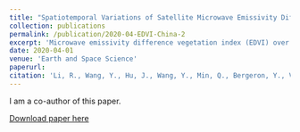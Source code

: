 ```yaml
---
title: "Spatiotemporal Variations of Satellite Microwave Emissivity Difference Vegetation Index in China Under Clear and Cloudy Skies"
collection: publications
permalink: /publication/2020-04-EDVI-China-2
excerpt: 'Microwave emissivity difference vegetation index (EDVI) over China is investigated.'
date: 2020-04-01
venue: 'Earth and Space Science'
paperurl:
citation: 'Li, R., Wang, Y., Hu, J., Wang, Y., Min, Q., Bergeron, Y., Valeria, O., Gao, Z., Liu, J., & Fu, Y. (2020). Spatiotemporal Variations of Satellite Microwave Emissivity Difference Vegetation Index in China Under Clear and Cloudy Skies. Earth and Space Science, 7(5), e2020EA001145. https://doi.org/10.1029/2020EA001145'
---
```


I am a co-author of this paper.

[Download paper here](https://doi.org/10.1029/2020EA001145)
